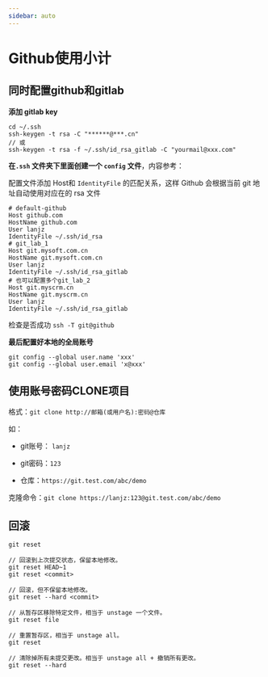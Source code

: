 ```yaml
---
sidebar: auto
---
```


# Github使用小计

## 同时配置github和gitlab

**添加 gitlab key**

```
cd ~/.ssh
ssh-keygen -t rsa -C "******@***.cn"
// 或
ssh-keygen -t rsa -f ~/.ssh/id_rsa_gitlab -C "yourmail@xxx.com"
```

**在`.ssh` 文件夹下里面创建一个 `config` 文件**，内容参考：

配置文件添加 Host和 `IdentityFile` 的匹配关系，这样 Github 会根据当前 git 地址自动使用对应在的 rsa 文件

```
# default-github                                                                       
Host github.com
HostName github.com
User lanjz
IdentityFile ~/.ssh/id_rsa
# git_lab_1                                                                         
Host git.mysoft.com.cn
HostName git.mysoft.com.cn
User lanjz
IdentityFile ~/.ssh/id_rsa_gitlab
# 也可以配置多个git_lab_2
Host git.myscrm.cn
HostName git.myscrm.cn
User lanjz
IdentityFile ~/.ssh/id_rsa_gitlab                               
```

检查是否成功 `ssh -T git@github`

**最后配置好本地的全局账号**
   
```
git config --global user.name 'xxx'
git config --global user.email 'x@xxx'
```

## 使用账号密码CLONE项目

格式：`git clone http://邮箱(或用户名):密码@仓库`

如：

- git账号： `lanjz`

- git密码：`123`

- 仓库：`https://git.test.com/abc/demo`

克隆命令：`git clone https://lanjz:123@git.test.com/abc/demo`

## 回滚

`git reset`

```
// 回滚到上次提交状态，保留本地修改。
git reset HEAD~1
git reset <commit>

// 回滚，但不保留本地修改。
git reset --hard <commit>

// 从暂存区移除特定文件，相当于 unstage 一个文件。
git reset file

// 重置暂存区，相当于 unstage all。
git reset

// 清除掉所有未提交更改。相当于 unstage all + 撤销所有更改。
git reset --hard
```
